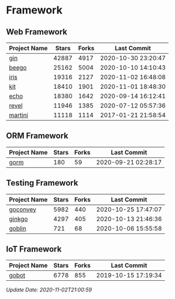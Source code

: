 # Framework

## Web Framework
| Project Name | Stars | Forks | Last Commit |
| ------------ | ----- | ----- | ----------- |
| [gin](https://github.com/gin-gonic/gin) | 42887 | 4917 | 2020-10-30 23:20:47 |
| [beego](https://github.com/astaxie/beego) | 25162 | 5004 | 2020-10-10 14:10:43 |
| [iris](https://github.com/kataras/iris) | 19316 | 2127 | 2020-11-02 16:48:08 |
| [kit](https://github.com/go-kit/kit) | 18410 | 1901 | 2020-11-01 18:48:30 |
| [echo](https://github.com/labstack/echo) | 18380 | 1642 | 2020-09-14 16:12:41 |
| [revel](https://github.com/revel/revel) | 11946 | 1385 | 2020-07-12 05:57:36 |
| [martini](https://github.com/go-martini/martini) | 11118 | 1114 | 2017-01-21 21:58:54 |

## ORM Framework
| Project Name | Stars | Forks | Last Commit |
| ------------ | ----- | ----- | ----------- |
| [gorm](https://github.com/jinzhu/gorm) | 180 | 59 | 2020-09-21 02:28:17 |

## Testing Framework
| Project Name | Stars | Forks | Last Commit |
| ------------ | ----- | ----- | ----------- |
| [goconvey](https://github.com/smartystreets/goconvey) | 5982 | 440 | 2020-10-25 17:47:07 |
| [ginkgo](https://github.com/onsi/ginkgo) | 4297 | 405 | 2020-10-13 21:46:36 |
| [goblin](https://github.com/franela/goblin) | 721 | 68 | 2020-10-06 15:55:58 |

## IoT Framework
| Project Name | Stars | Forks | Last Commit |
| ------------ | ----- | ----- | ----------- |
| [gobot](https://github.com/hybridgroup/gobot) | 6778 | 855 | 2019-10-15 17:19:34 |

*Update Date: 2020-11-02T21:00:59*